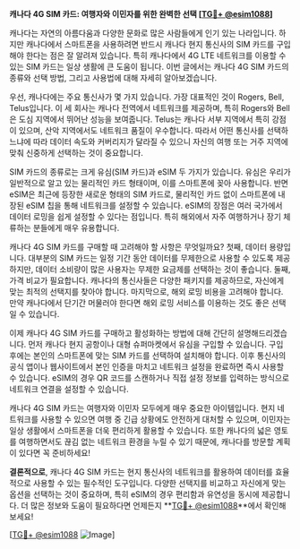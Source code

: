 **캐나다 4G SIM 카드: 여행자와 이민자를 위한 완벽한 선택 [[TG💪+ @esim1088](https://t.me/s/esim1088)]**

캐나다는 자연의 아름다움과 다양한 문화로 많은 사람들에게 인기 있는 나라입니다. 하지만 캐나다에서 스마트폰을 사용하려면 반드시 캐나다 현지 통신사의 SIM 카드를 구입해야 한다는 점은 잘 알려져 있습니다. 특히 캐나다에서 4G LTE 네트워크를 이용할 수 있는 SIM 카드는 일상 생활에 큰 도움이 됩니다. 이번 글에서는 캐나다 4G SIM 카드의 종류와 선택 방법, 그리고 사용법에 대해 자세히 알아보겠습니다.

우선, 캐나다에는 주요 통신사가 몇 가지 있습니다. 가장 대표적인 것이 Rogers, Bell, Telus입니다. 이 세 회사는 캐나다 전역에서 네트워크를 제공하며, 특히 Rogers와 Bell은 도심 지역에서 뛰어난 성능을 보여줍니다. Telus는 캐나다 서부 지역에서 특히 강점이 있으며, 산악 지역에서도 네트워크 품질이 우수합니다. 따라서 어떤 통신사를 선택하느냐에 따라 데이터 속도와 커버리지가 달라질 수 있으니 자신의 여행 또는 거주 지역에 맞춰 신중하게 선택하는 것이 중요합니다.

SIM 카드의 종류로는 크게 유심(SIM 카드)과 eSIM 두 가지가 있습니다. 유심은 우리가 일반적으로 알고 있는 물리적인 카드 형태이며, 이를 스마트폰에 꽂아 사용합니다. 반면 eSIM은 최근에 등장한 새로운 형태의 SIM 카드로, 물리적인 카드 없이 스마트폰에 내장된 eSIM 칩을 통해 네트워크를 설정할 수 있습니다. eSIM의 장점은 여러 국가에서 데이터 로밍을 쉽게 설정할 수 있다는 점입니다. 특히 해외에서 자주 여행하거나 장기 체류하는 분들에게 매우 유용합니다.

캐나다 4G SIM 카드를 구매할 때 고려해야 할 사항은 무엇일까요? 첫째, 데이터 용량입니다. 대부분의 SIM 카드는 일정 기간 동안 데이터를 무제한으로 사용할 수 있도록 제공하지만, 데이터 소비량이 많은 사용자는 무제한 요금제를 선택하는 것이 좋습니다. 둘째, 가격 비교가 필요합니다. 캐나다의 통신사들은 다양한 패키지를 제공하므로, 자신에게 맞는 최적의 선택지를 찾아야 합니다. 마지막으로, 해외 로밍 비용을 고려해야 합니다. 만약 캐나다에서 단기간 머물러야 한다면 해외 로밍 서비스를 이용하는 것도 좋은 선택일 수 있습니다.

이제 캐나다 4G SIM 카드를 구매하고 활성화하는 방법에 대해 간단히 설명해드리겠습니다. 먼저 캐나다 현지 공항이나 대형 슈퍼마켓에서 유심을 구입할 수 있습니다. 구입 후에는 본인의 스마트폰에 맞는 SIM 카드를 선택하여 설치해야 합니다. 이후 통신사의 공식 앱이나 웹사이트에서 본인 인증을 마치고 네트워크 설정을 완료하면 즉시 사용할 수 있습니다. eSIM의 경우 QR 코드를 스캔하거나 직접 설정 정보를 입력하는 방식으로 네트워크 연결을 설정할 수 있습니다.

캐나다 4G SIM 카드는 여행자와 이민자 모두에게 매우 중요한 아이템입니다. 현지 네트워크를 사용할 수 있으면 여행 중 긴급 상황에도 안전하게 대처할 수 있으며, 이민자는 일상 생활에서 스마트폰을 더욱 편리하게 활용할 수 있습니다. 또한 캐나다의 넓은 영토를 여행하면서도 끊김 없는 네트워크 환경을 누릴 수 있기 때문에, 캐나다를 방문할 계획이 있다면 꼭 준비하세요!

**결론적으로**, 캐나다 4G SIM 카드는 현지 통신사의 네트워크를 활용하여 데이터를 효율적으로 사용할 수 있는 필수적인 도구입니다. 다양한 선택지를 비교하고 자신에게 맞는 옵션을 선택하는 것이 중요하며, 특히 eSIM의 경우 편리함과 유연성을 동시에 제공합니다. 더 많은 정보와 도움이 필요하다면 언제든지 **[TG💪+ @esim1088](https://t.me/s/esim1088)**에서 확인해보세요! 

[[TG💪+ @esim1088](https://t.me/s/esim1088) ![Image](https://i.postimg.cc/Y0z9fWf4/image.png)]